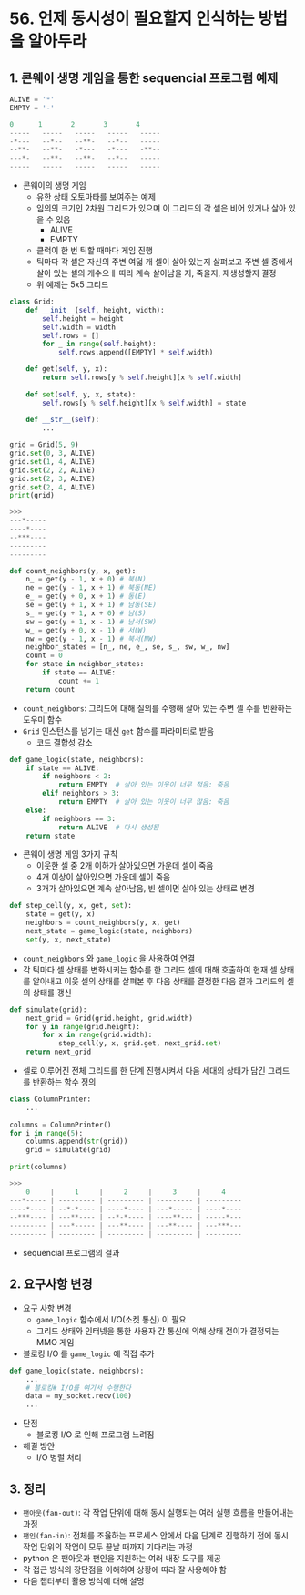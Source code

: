 # 56. 언제 동시성이 필요할지 인식하는 방법을 알아두라

## 1. 콘웨이 생명 게임을 통한 sequencial 프로그램 예제

```python
ALIVE = '*'
EMPTY = '-'

0      1       2       3       4
-----   -----   -----   -----   -----
-*---   --*--   --**-   --*--   -----
--**-   --**-   -*---   -*---   -**--
---*-   --**-   --**-   --*--   -----
-----   -----   -----   -----   -----
```

- 콘웨이의 생명 게임
    - 유한 상태 오토마타를 보여주는 예제
    - 임의의 크기인 2차원 그리드가 있으며 이 그리드의 각 셀은 비어 있거나 살아 있을 수 있음
        - ALIVE
        - EMPTY
    - 클럭이 한 번 틱할 때마다 게임 진행
    - 틱마다 각 셀은 자신의 주변 여덟 개 셀이 살아 있는지 살펴보고 주변 셀 중에서 살아 있는 셀의 개수으ㅔ 따라 계속 살아남을 지, 죽을지, 재생성할지 결정
    - 위 예제는 5x5 그리드

```python
class Grid:
    def __init__(self, height, width):
        self.height = height
        self.width = width
        self.rows = []
        for _ in range(self.height):
            self.rows.append([EMPTY] * self.width)

    def get(self, y, x):
        return self.rows[y % self.height][x % self.width]
        
    def set(self, y, x, state):
        self.rows[y % self.height][x % self.width] = state
        
    def __str__(self):
        ...

grid = Grid(5, 9)
grid.set(0, 3, ALIVE)
grid.set(1, 4, ALIVE)
grid.set(2, 2, ALIVE)
grid.set(2, 3, ALIVE)
grid.set(2, 4, ALIVE)
print(grid)

>>>
---*-----
----*----
--***----
---------
---------
```

```python
def count_neighbors(y, x, get):
    n_ = get(y - 1, x + 0) # 북(N)
    ne = get(y - 1, x + 1) # 북동(NE)
    e_ = get(y + 0, x + 1) # 동(E)
    se = get(y + 1, x + 1) # 남동(SE)
    s_ = get(y + 1, x + 0) # 남(S)
    sw = get(y + 1, x - 1) # 남서(SW)
    w_ = get(y + 0, x - 1) # 서(W)
    nw = get(y - 1, x - 1) # 북서(NW)
    neighbor_states = [n_, ne, e_, se, s_, sw, w_, nw]
    count = 0
    for state in neighbor_states:
        if state == ALIVE:
            count += 1
    return count    
```

- `count_neighbors`: 그리드에 대해 질의를 수행해 살아 있는 주변 셀 수를 반환하는 도우미 함수
- `Grid` 인스턴스를 넘기는 대신 `get` 함수를 파라미터로 받음
    - 코드 결합성 감소

```python
def game_logic(state, neighbors):
    if state == ALIVE:
        if neighbors < 2:
            return EMPTY  # 살아 있는 이웃이 너무 적음: 죽음
        elif neighbors > 3:
            return EMPTY  # 살아 있는 이웃이 너무 많음: 죽음
    else:
        if neighbors == 3:
            return ALIVE  # 다시 생성됨
    return state
```

- 콘웨이 생명 게임 3가지 규칙
    - 이웃한 셀 중 2개 이하가 살아있으면 가운데 셀이 죽음
    - 4개 이상이 살아있으면 가운데 셀이 죽음
    - 3개가 살아있으면 계속 살아남음, 빈 셀이면 살아 있는 상태로 변경

```python
def step_cell(y, x, get, set):
    state = get(y, x)
    neighbors = count_neighbors(y, x, get)
    next_state = game_logic(state, neighbors)
    set(y, x, next_state)
```

- `count_neighbors` 와 `game_logic` 을 사용하여 연결
- 각 틱마다 셀 상태를 변화시키는 함수를 한 그리드 셀에 대해 호출하여 현재 셀 상태를 알아내고 이웃 셀의 상태를 살펴본 후 다음 상태를 결정한 다음 결과 그리드의 셀의 상태를 갱신

```python
def simulate(grid):
    next_grid = Grid(grid.height, grid.width)
    for y in range(grid.height):
        for x in range(grid.width):
            step_cell(y, x, grid.get, next_grid.set)
    return next_grid
```

- 셀로 이루어진 전체 그리드를 한 단계 진행시켜서 다음 세대의 상태가 담긴 그리드를 반환하는 함수 정의

```python
class ColumnPrinter:
    ...
        
columns = ColumnPrinter()
for i in range(5):
    columns.append(str(grid))
    grid = simulate(grid)
        
print(columns)

>>>
    0     |     1     |     2     |     3     |     4
---*----- | --------- | --------- | --------- | ---------
----*---- | --*-*---- | ----*---- | ---*----- | ----*----
--***---- | ---**---- | --*-*---- | ----**--- | -----*---
--------- | ---*----- | ---**---- | ---**---- | ---***---
--------- | --------- | --------- | --------- | ---------
```

- sequencial 프로그램의 결과

## 2. 요구사항 변경

- 요구 사항 변경
    - `game_logic` 함수에서 I/O(소켓 통신) 이 필요
    - 그리드 상태와 인터넷을 통한 사용자 간 통신에 의해 상태 전이가 결정되는 MMO 게임
- 블로킹 I/O 를 `game_logic` 에 직접 추가

```python
def game_logic(state, neighbors):
    ...
    # 블로킹# I/O를 여기서 수행한다
    data = my_socket.recv(100)
    ...
```

- 단점
    - 블로킹 I/O 로 인해 프로그램 느려짐
- 해결 방안
    - I/O 병렬 처리

## 3. 정리

- `팬아웃(fan-out)`: 각 작업 단위에 대해 동시 실행되는 여러 실행 흐름을 만들어내는 과정
- `팬인(fan-in)`: 전체를 조율하는 프로세스 안에서 다음 단계로 진행하기 전에 동시 작업 단위의 작업이 모두 끝날 때까지 기다리는 과정
- python 은 팬아웃과 팬인을 지원하는 여러 내장 도구를 제공
- 각 접근 방식의 장단점을 이해하여 상황에 따라 잘 사용해야 함
- 다음 챕터부터 활용 방식에 대해 설명